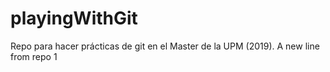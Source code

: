 # playingWithGit
Repo para hacer prácticas de git en el Master de la UPM (2019).
A new line from repo 1

